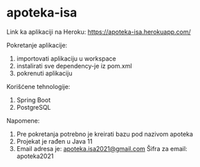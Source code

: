 # apoteka-isa

Link ka aplikaciji na Heroku: https://apoteka-isa.herokuapp.com/

Pokretanje aplikacije:
  1. importovati aplikaciju u workspace
  2. instalirati sve dependency-je iz pom.xml
  2. pokrenuti aplikaciju

Korišćene tehnologije: 
  1. Spring Boot
  2. PostgreSQL
  
Napomene:
  1. Pre pokretanja potrebno je kreirati bazu pod nazivom apoteka
  2. Projekat je rađen u Java 11
  3. Email adresa je: apoteka.isa2021@gmail.com
     Šifra za email: apoteka2021



